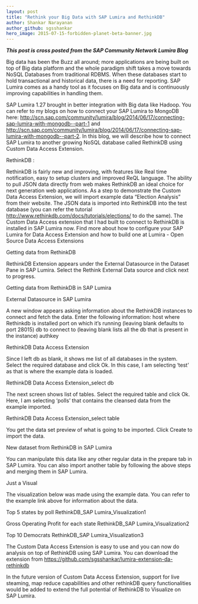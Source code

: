 ```yaml
---
layout: post
title: "Rethink your Big Data with SAP Lumira and RethinkDB"
author: Shankar Narayanan
author_github: sgsshankar
hero_image: 2015-07-15-forbidden-planet-beta-banner.jpg
---
```


***This post is cross posted from the SAP Community Network Lumira Blog***

Big data has been the Buzz all around; more applications are being built on top of Big data platform and the whole paradigm shift takes a move towards NoSQL Databases from traditional RDBMS. When these databases start to hold transactional and historical data, there is a need for reporting. SAP Lumira comes as a handy tool as it focuses on Big data and is continuously improving capabilities in handling them.

SAP Lumira 1.27 brought in better integration with Big data like Hadoop. You can refer to my blogs on how to connect your SAP Lumira to MongoDB here: http://scn.sap.com/community/lumira/blog/2014/06/17/connecting-sap-lumira-with-mongodb--part-1 and http://scn.sap.com/community/lumira/blog/2014/06/17/connecting-sap-lumira-with-mongodb--part-2. In this blog, we will describe how to connect SAP Lumira to another growing NoSQL database called RethinkDB using Custom Data Access Extension.

RethinkDB :

RethinkDB is fairly new and improving, with features like Real time notification, easy to setup clusters and improved ReQL language. The ability to pull JSON data directly from web makes RethinkDB an ideal choice for next generation web applications.
As a step to demonstrate the Custom Data Access Extension, we will import example data “Election Analysis” from their website. The JSON data is imported into RethinkDB into the test database (you can refer the tutorial http://www.rethinkdb.com/docs/tutorials/elections/ to do the same). The Custom Data Access extension that I had built to connect to RethinkDB is installed in SAP Lumira now. Find more about how to configure your SAP Lumira for Data Access Extension and how to build one at Lumira - Open Source Data Access Extensions

Getting data from RethinkDB

RethinkDB Extension appears under the External Datasource in the Dataset Pane in SAP Lumira. Select the Rethink External Data source and click next to progress.

Getting data from RethinkDB in SAP Lumira

External Datasource in SAP Lumira

A new window appears asking information about the RethinkDB instances to connect and fetch the data. Enter the following information:
host where Rethinkdb is installed
port on which it’s running (leaving blank defaults to port 28015)
db to connect to (leaving blank lists all the db that is present in the instance)
authkey

RethinkDB Data Access Extension

Since I left db as blank, it shows me list of all databases in the system. Select the required database and click Ok. In this case, I am selecting ‘test’ as that is where the example data is loaded.

RethinkDB Data Access Extension_select db

The next screen shows list of tables. Select the required table and click Ok. Here, I am selecting ‘polls’ that contains the cleansed data from the example imported.

RethinkDB Data Access Extension_select table

You get the data set preview of what is going to be imported. Click Create to import the data.

New dataset from RethinkDB in SAP Lumira

You can manipulate this data like any other regular data in the prepare tab in SAP Lumira. You can also import another table by following the above steps and merging them in SAP Lumira.

Just a Visual

The visualization below was made using the example data. You can refer to the example link above for information about the data.

Top 5 states by poll
RethinkDB_SAP Lumira_Visualization1

Gross Operating Profit for each state
RethinkDB_SAP Lumira_Visualization2

Top 10 Democrats
RethinkDB_SAP Lumira_Visualization3

The Custom Data Access Extension is easy to use and you can now do analysis on top of RethinkDB using SAP Lumira. You can download the extension from https://github.com/sgsshankar/lumira-extension-da-rethinkdb

In the future version of Custom Data Access Extension, support for live steaming, map reduce capabilities and other rethinkDB query functionalities would be added to extend the full potential of RethinkDB to Visualize on SAP Lumira.
